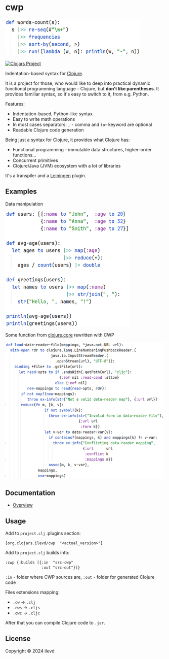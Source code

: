 # cwp

![alt words-count](doc/imgs/words-count.png)


[![Clojars Project](https://img.shields.io/clojars/v/org.clojars.ilevd/cwp.svg)](https://clojars.org/org.clojars.ilevd/cwp)

Indentation-based syntax for [Clojure](https://clojure.org/).

It is a project for those, who would like to deep into practical dynamic functional programming language - Clojure,
but **don't like parentheses**. It provides familiar syntax, so it's easy to switch to it, from e.g. Python.

Features:
* Indentation-based, Python-like syntax
* Easy to write math operations
* In most cases separators: `,` - comma and `to`- keyword are optional
* Readable Clojure code generation

Being just a syntax for Clojure, it provides what Clojure has:
* Functional programming - immutable data structures, higher-order functions...
* Concurrent primitives
* Clojure/Java (JVM) ecosystem with a lot of libraries

It's a transpiler and a [Leiningen](https://leiningen.org/) plugin.

## Examples
Data manipulation 

![alt users](doc/imgs/users.png)

Some function from [clojure.core](https://github.com/clojure/clojure/blob/clojure-1.11.1/src/clj/clojure/core.clj#L7918)
rewritten with CWP

![alt users](doc/imgs/load-data-reader-file.png)

## Documentation
* [Overview](doc/overview.md)


## Usage

Add to `project.clj` :plugins section:
```edn
[org.clojars.ilevd/cwp  "<actual_version>"] 
```

Add to `project.clj` builds info:
```edn 
:cwp {:builds [{:in  "src-cwp"
                :out "src-out"}]}
```
`:in` - folder where CWP sources are,
`:out` - folder for generated Clojure code

Files extensions mapping:
* `.cw` -> `.clj`
* `.cws` -> `.cljs`
* `.cwc` -> `.cljc`

After that you can compile Clojure code to `.jar`.


## License

Copyright © 2024 ilevd